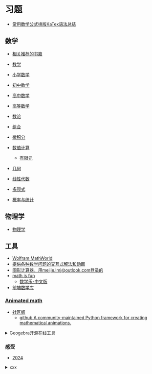 # 习题

- [常用数学公式排版KaTex语法总结](https://kissingfire123.github.io/2022/02/18_%E6%95%B0%E5%AD%A6%E5%85%AC%E5%BC%8Fkatex%E5%B8%B8%E7%94%A8%E8%AF%AD%E6%B3%95%E6%80%BB%E7%BB%93/)

## 数学

- [相关推荐的书籍](/exercises/book-info.md)

- [数学](/exercises/math.md)
- [小学数学](/exercises/math.primary.md)
- [初中数学](/exercises/math.secondary.md)
- [高中数学](/exercises/math.high.md)
- [高等数学](/exercises/advanced.mathematics.md)
- [数论](/exercises/number.theory.md)
- [组合](/exercises/combinatorics.md)
- [微积分](/exercises/differential.integral.md)
- [数值计算](/exercises/numerical.calculation.md)
    - [有限元](/exercises/finite.element.md)
- [几何](/exercises/geometry.md)
- [线性代数](/exercises/linear.algebra.md)
- [多项式](/exercises/polynomial.md)
- [概率与统计](/exercises/probability.statistics.md)

## 物理学

- [物理学](/exercises/physics.md)

## 工具

- [Wolfram MathWorld](https://mathworld.wolfram.com/)
- [提供各种数学问题的交互式解法和动画](https://www.cut-the-knot.org/)
- [图形计算器，用meijie.lmj@outlook.com登录的](https://www.desmos.com/calculator?lang=zh-CN)
- [math is fun](https://www.mathsisfun.com/)
    - [数学乐-中文版](https://www.shuxuele.com/index.html)
- [前端数学库](http://algebrite.org/)

### [Animated math](https://www.3blue1brown.com/)

- [社区版](https://www.manim.community/)
    - [github A community-maintained Python framework for creating mathematical animations. ](https://github.com/ManimCommunity/manim)


<details>
<summary>Geogebra开源在线工具</summary>

### [Geogebra](https://www.geogebra.org/)

- [Geogebra几何平面作图在线工具，用meijie.lmj@outlook.com登录的](https://www.geogebra.org/geometry?lang=zh_CN)
- [Geogebra经典版](https://www.geogebra.org/classic?lang=zh_CN)
- [github](https://github.com/lmj01/geogebra)

</details>

### 感受

- [2024](/exercises/2024.md)

<details>
<summary>xxx</summary>
</details>
